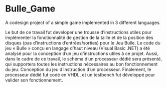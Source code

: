 # Bulle_Game
A codesign project of a simple game implemented in 3 different languages.


Le but de ce travail fut developer une trousse d’instructions utiles pour implémenter la fonctionnalité  de gestion de la taille et de la position des disques (pas d’instructions d’entrées/sorties) pour le Jeu Bulle.
Le code du jeu « Bulle » conçu en langage d’haut niveau (Visual Basic .NET) a été analysé pour la conception d’un jeu d’instructions utiles à ce projet. Aussi, dans le cadre de ce travail, le schéma d’un processeur dédié sera présenté, qui supportera toutes les instructions nécessaires au bon fonctionnement du jeu.  Conception du jeu d’instruction d’un processeur.
Finalement, le processeur dédié fut codé en VHDL, et un testbench fut développé pour valider son fonctionnement. 


